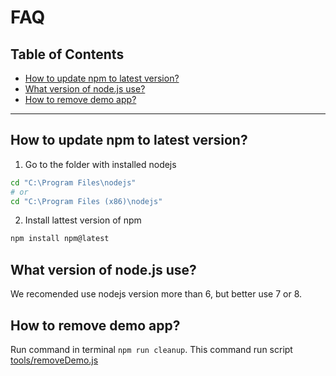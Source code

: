 # FAQ

## Table of Contents

* [How to update npm to latest version?](#how-to-update-npm-to-latest-version)
* [What version of node.js use?](#what-version-of-nodejs-use)
* [How to remove demo app?](#how-to-remove-demo-app)

---

<a name="how-to-update-npm-to-latest-version"></a>

## How to update npm to latest version?

1. Go to the folder with installed nodejs

```bash
cd "C:\Program Files\nodejs"
# or
cd "C:\Program Files (x86)\nodejs"
```

2. Install lattest version of npm

```bash
npm install npm@latest
```

<a name="what-version-of-nodejs-use"></a>

## What version of node.js use?

We recomended use nodejs version more than 6, but better use 7 or 8.

<a name="how-to-remove-demo-app"></a>

## How to remove demo app?

Run command in terminal `npm run cleanup`. This command run script [tools/removeDemo.js](../tools/removeDemo.js)
